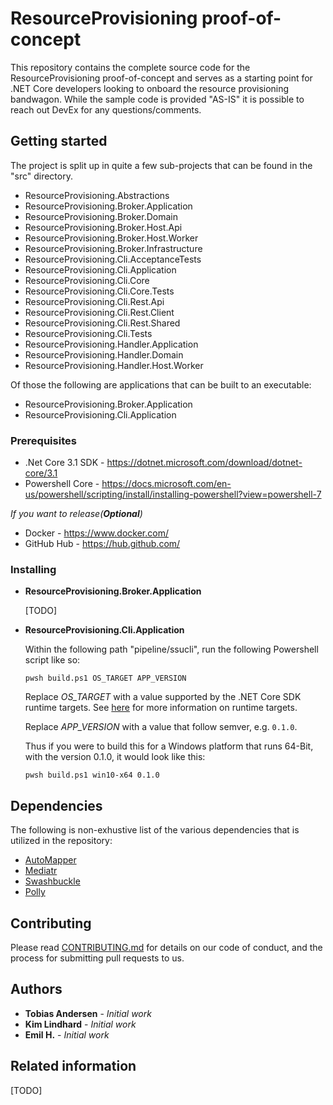 ﻿ResourceProvisioning proof-of-concept
======================================

This repository contains the complete source code for the ResourceProvisioning proof-of-concept and serves as a starting point for .NET Core developers looking to onboard the resource provisioning bandwagon. While the sample code is provided "AS-IS" it is possible to reach out DevEx for any questions/comments.

## Getting started

The project is split up in quite a few sub-projects that can be found in the "src" directory.

* ResourceProvisioning.Abstractions
* ResourceProvisioning.Broker.Application
* ResourceProvisioning.Broker.Domain
* ResourceProvisioning.Broker.Host.Api
* ResourceProvisioning.Broker.Host.Worker
* ResourceProvisioning.Broker.Infrastructure
* ResourceProvisioning.Cli.AcceptanceTests
* ResourceProvisioning.Cli.Application
* ResourceProvisioning.Cli.Core
* ResourceProvisioning.Cli.Core.Tests
* ResourceProvisioning.Cli.Rest.Api
* ResourceProvisioning.Cli.Rest.Client
* ResourceProvisioning.Cli.Rest.Shared
* ResourceProvisioning.Cli.Tests
* ResourceProvisioning.Handler.Application
* ResourceProvisioning.Handler.Domain
* ResourceProvisioning.Handler.Host.Worker


Of those the following are applications that can be built to an executable:
* ResourceProvisioning.Broker.Application
* ResourceProvisioning.Cli.Application


### Prerequisites

* .Net Core 3.1 SDK - https://dotnet.microsoft.com/download/dotnet-core/3.1
* Powershell Core - https://docs.microsoft.com/en-us/powershell/scripting/install/installing-powershell?view=powershell-7


*If you want to release(**Optional**)*

* Docker - https://www.docker.com/
* GitHub Hub - https://hub.github.com/

### Installing

* **ResourceProvisioning.Broker.Application**

  [TODO]

* **ResourceProvisioning.Cli.Application**

  Within the following path "pipeline/ssucli", run the following Powershell script like so:
  
  `pwsh build.ps1 OS_TARGET APP_VERSION`

  Replace *OS_TARGET* with a value supported by the .NET Core SDK runtime targets. See [here](https://docs.microsoft.com/en-us/dotnet/core/rid-catalog#using-rids) for more information on runtime targets.

  Replace *APP_VERSION* with a value that follow semver, e.g. `0.1.0`.

  Thus if you were to build this for a Windows platform that runs 64-Bit, with the version 0.1.0, it would look like this:

  `pwsh build.ps1 win10-x64 0.1.0`
  

## Dependencies

The following is non-exhustive list of the various dependencies that is utilized in the repository:

* [AutoMapper](https://automapper.readthedocs.io/en/latest/Getting-started.html)
* [Mediatr](https://github.com/jbogard/MediatR/wiki)
* [Swashbuckle](https://docs.microsoft.com/en-us/aspnet/core/tutorials/getting-started-with-swashbuckle?view=aspnetcore-2.2&tabs=visual-studio#add-and-configure-swagger-middleware)
* [Polly](http://www.thepollyproject.org/)

## Contributing
Please read [CONTRIBUTING.md](./docs/CONTRIBUTING.md) for details on our code of conduct, and the process for submitting pull requests to us.

## Authors

* **Tobias Andersen** - *Initial work*
* **Kim Lindhard** - *Initial work*
* **Emil H.** - *Initial work*

## Related information

[TODO]
